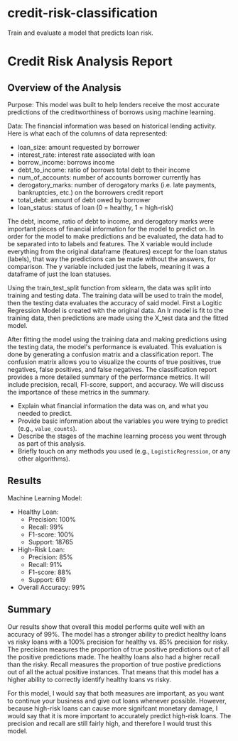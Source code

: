 # credit-risk-classification
Train and evaluate a model that predicts loan risk.


# Credit Risk Analysis Report

## Overview of the Analysis
Purpose: This model was built to help lenders receive the most accurate predictions of the creditworthiness of borrows using machine learning. 

Data:
The financial information was based on historical lending activity. Here is what each of the columns of data represented:
  * loan_size: amount requested by borrower
  * interest_rate: interest rate associated with loan
  * borrow_income: borrows income
  * debt_to_income: ratio of borrows total debt to their income
  * num_of_accounts: number of accounts borrower currently has
  * derogatory_marks: number of derogatory marks (i.e. late payments, bankruptcies, etc.) on the borrowers credit report
  * total_debt: amount of debt owed by borrower
  * loan_status: status of loan (0 = healthy, 1 = high-risk)

The debt, income, ratio of debt to income, and derogatory marks were important pieces of financial information for the model to predict on. In order for the model to make predictions and be evaluated, the data had to be separated into to labels and features. The X variable would include everything from the original dataframe (features) except for the loan status (labels), that way the predictions can be made without the answers, for comparison. The y variable included just the labels, meaning it was a dataframe of just the loan statuses.

Using the train_test_split function from sklearn, the data was split into training and testing data. The training data will be used to train the model, then the testing data evaluates the accuracy of said model. First a Logitic Regression Model is created with the original data. An lr model is fit to the training data, then predictions are made using the X_test data and the fitted model. 

After fitting the model using the training data and making predictions using the testing data, the model's performance is evaluated. This evaluation is done by generating a confusion matrix and a classification report. The confusion matrix allows you to visualize the counts of true positives, true negatives, false positives, and false negatives. The classification report provides a more detailed summary of the performance metrics. It will include precision, recall, F1-score, support, and accuracy. We will discuss the importance of these metrics in the summary. 

* Explain what financial information the data was on, and what you needed to predict.
* Provide basic information about the variables you were trying to predict (e.g., `value_counts`).
* Describe the stages of the machine learning process you went through as part of this analysis.
* Briefly touch on any methods you used (e.g., `LogisticRegression`, or any other algorithms).

## Results
Machine Learning Model:
  * Healthy Loan:
      * Precision: 100%
      * Recall: 99%
      * F1-score: 100%
      * Support: 18765
  * High-Risk Loan:
      * Precision: 85%
      * Recall: 91%
      * F1-score: 88%
      * Support: 619
  * Overall Accuracy: 99% 

## Summary

Our results show that overall this model performs quite well with an accuracy of 99%. The model has a stronger ability to predict healthy loans vs risky loans with a 100% precision for healthy vs. 85% precision for risky. The precision measures the proportion of true positive predictions out of all the positive predictions made. The healthy loans also had a higher recall than the risky. Recall measures the proportion of true postive predictions out of all the actual positive instances. That means that this model has a higher ability to correctly identify healthy loans vs risky. 

For this model, I would say that both measures are important, as you want to continue your business and give out loans whenever possible. However, because high-risk loans can cause more signifcant monetary damage, I would say that it is more important to accurately predict high-risk loans. The precision and recall are still fairly high, and therefore I would trust this model.
